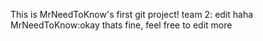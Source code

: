 This is MrNeedToKnow's first git project!
team 2: edit haha
MrNeedToKnow:okay thats fine, feel free to edit more
